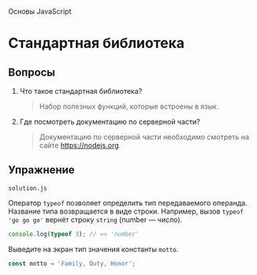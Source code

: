 Основы JavaScript

# Стандартная библиотека

## Вопросы

1. Что такое стандартная библиотека?

   > Набор полезных функций, которые встроены в язык.

2. Где посмотреть документацию по серверной части?

   > Документацию по серверной части необходимо смотреть на сайте https://nodejs.org.

## Упражнение

`solution.js`

Оператор `typeof` позволяет определить тип передаваемого операнда. Название типа возвращается в виде строки. Например, вызов `typeof 'go go go'` вернёт строку `string` (number — число).

```javascript
console.log(typeof 3); // => 'number'
```

Выведите на экран тип значения константы `motto`.

```javascript
const motto = 'Family, Duty, Honor';
```
